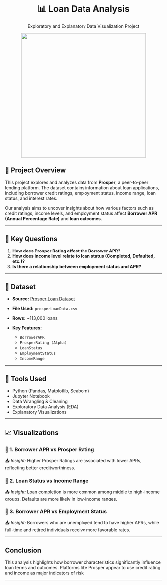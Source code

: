
<h1 align="center">📊 Loan Data Analysis</h1>

<p align="center">Exploratory and Explanatory Data Visualization Project</p>

<p align="center">
  <img src="https://github.com/user-attachments/assets/8dbcbc7f-5356-4904-a586-a4b7c50cc25e" width="400"/>
</p>

## 📁 Project Overview

This project explores and analyzes data from **Prosper**, a peer-to-peer lending platform. The dataset contains information about loan applications, including borrower credit ratings, employment status, income range, loan status, and interest rates.

Our analysis aims to uncover insights about how various factors such as credit ratings, income levels, and employment status affect **Borrower APR (Annual Percentage Rate)** and **loan outcomes**.

---

## 🎯 Key Questions

1. **How does Prosper Rating affect the Borrower APR?**
2. **How does income level relate to loan status (Completed, Defaulted, etc.)?**
3. **Is there a relationship between employment status and APR?**

---

## 🧪 Dataset

* **Source:** [Prosper Loan Dataset](https://www.kaggle.com/)
* **File Used:** `prosperLoanData.csv`
* **Rows:** \~113,000 loans
* **Key Features:**

  * `BorrowerAPR`
  * `ProsperRating (Alpha)`
  * `LoanStatus`
  * `EmploymentStatus`
  * `IncomeRange`

---

## 📌 Tools Used

* Python (Pandas, Matplotlib, Seaborn)
* Jupyter Notebook
* Data Wrangling & Cleaning
* Exploratory Data Analysis (EDA)
* Explanatory Visualizations

---

## 📈 Visualizations

### 📌 1. Borrower APR vs Prosper Rating

📤 *Insight:* Higher Prosper Ratings are associated with lower APRs, reflecting better creditworthiness.

### 📌 2. Loan Status vs Income Range

📤 *Insight:* Loan completion is more common among middle to high-income groups. Defaults are more likely in low-income ranges.

### 📌 3. Borrower APR vs Employment Status

📤 *Insight:* Borrowers who are unemployed tend to have higher APRs, while full-time and retired individuals receive more favorable rates.

---

##  Conclusion

This analysis highlights how borrower characteristics significantly influence loan terms and outcomes. Platforms like Prosper appear to use credit rating and income as major indicators of risk.

---
